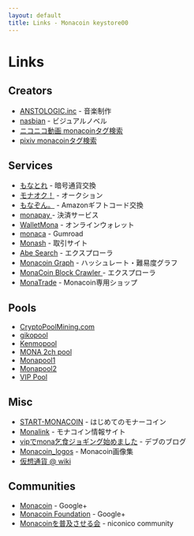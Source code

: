 ```yaml
---
layout: default
title: Links - Monacoin keystore00
---
```

# Links

## Creators
- [ANSTOLOGIC.inc](http://anstologic.web.fc2.com/) - 音楽制作
- [nasbian](http://nasbian.businesscatalyst.com/monacoin.html) - ビジュアルノベル
- [ニコニコ動画 monacoinタグ検索](http://www.nicovideo.jp/tag/monacoin)
- [pixiv monacoinタグ検索](http://www.pixiv.net/tags.php?tag=monacoin)

## Services
- [もなとれ](http://monatr.jp/) - 暗号通貨交換
- [モナオク！](http://mona-auctions.jpn.org/) - オークション
- [もなぞん。](http://azn.monatr.jp/) - Amazonギフトコード交換
- [monapay ](https://monapay.com/) - 決済サービス
- [WalletMona](https://walletmona.com/) - オンラインウォレット
- [monaca](http://monaca.pw/) - Gumroad
- [Monash](http://monash.pw/) - 取引サイト
- [Abe Search](http://abe.monash.pw/) - エクスプローラ
- [Monacoin Graph](http://abe.monash.pw/graph/) - ハッシュレート・難易度グラフ
- [MonaCoin Block Crawler ](http://monacoin.org/crawler/block_crawler.php) - エクスプローラ
- [MonaTrade](http://monat.dip.jp/) - Monacoin専用ショップ

## Pools
- [CryptoPoolMining.com](https://www.cryptopoolmining.com/mona)
- [gikopool](http://gikopool.net)
- [Kenmopool](http://mona.pool.null-x.me)
- [MONA 2ch pool](http://mona.2chpool.com)
- [Monapool1](http://mona1.monapool.com)
- [Monapool2](http://mona2.monapool.com)
- [VIP Pool](http://vippool.net)

## Misc
- [START-MONACOIN](http://monacoin-crypto.blogspot.jp/) - はじめてのモナーコイン
- [Monalink](http://monalink.wkeya.com/) - モナコイン情報サイト
- [vipでmona乞食ジョギング始めました](http://monacoinhiromare.blog.fc2.com/) - デブのブログ
- [Monacoin_logos](https://drive.google.com/folderview?id=0B0ClK0uKFKIhUVdwNV9XbFpjY28&usp=sharing) - Monacoin画像集
- [仮想通貨 @ wiki](http://www59.atwiki.jp/cryptwiki/)

## Communities
- [Monacoin](https://plus.google.com/u/0/communities/116220849735212202796) - Google+
- [Monacoin Foundation](https://plus.google.com/u/0/communities/114877648491774293558) - Google+
- [Monacoinを普及させる会](http://com.nicovideo.jp/community/co2253806) - niconico community

